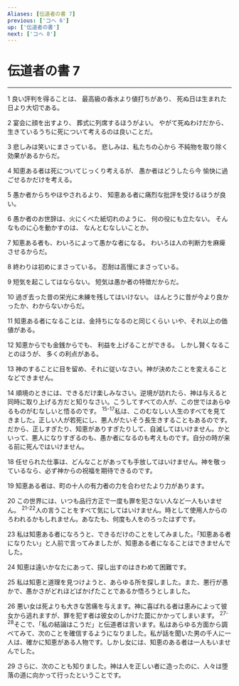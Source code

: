 ```yaml
---
Aliases: [伝道者の書 7]
previous: ['コヘ 6']
up: ['伝道者の書']
next: ['コヘ 8']
---
```

# 伝道者の書 7

***




1 
良い評判を得ることは、 最高級の香水より値打ちがあり、 死ぬ日は生まれた日より大切である。 



2 
宴会に顔を出すより、 葬式に列席するほうがよい。 やがて死ぬわけだから、 生きているうちに死について考えるのは良いことだ。 



3 
悲しみは笑いにまさっている。 悲しみは、私たちの心から 不純物を取り除く効果があるからだ。 



4 
知恵ある者は死についてじっくり考えるが、 愚か者はどうしたら今 愉快に過ごせるかだけを考える。 



5 
愚か者からちやほやされるより、 知恵ある者に痛烈な批評を受けるほうが良い。 



6 
愚か者のお世辞は、火にくべた紙切れのように、 何の役にも立たない。 そんなものに心を動かすのは、 なんとむなしいことか。 



7 
知恵ある者も、わいろによって愚かな者になる。 わいろは人の判断力を麻痺させるからだ。 



8 
終わりは初めにまさっている。 忍耐は高慢にまさっている。 



9 
短気を起こしてはならない。 短気は愚か者の特徴だからだ。 



10 
過ぎ去った昔の栄光に未練を残してはいけない。 ほんとうに昔が今より良かったか、わからないからだ。 



11 
知恵ある者になることは、金持ちになるのと同じくらい いや、それ以上の価値がある。 



12 
知恵からでも金銭からでも、 利益を上げることができる。 しかし賢くなることのほうが、 多くの利点がある。 



13 
神のすることに目を留め、それに従いなさい。神が決めたことを変えることなどできません。 



14 
順境のときには、できるだけ楽しみなさい。逆境が訪れたら、神は与えると同時に取り上げる方だと知りなさい。こうしてすべての人が、この世ではあらゆるものがむなしいと悟るのです。 <sup class="versenum">15-17</sup>私は、このむなしい人生のすべてを見てきました。正しい人が若死にし、悪人がたいそう長生きすることもあるのです。だから、正しすぎたり、知恵がありすぎたりして、自滅してはいけません。かといって、悪人になりすぎるのも、愚か者になるのも考えものです。自分の時が来る前に死んではいけません。 



18 
任せられた仕事は、どんなことがあっても手放してはいけません。神を敬っているなら、必ず神からの祝福を期待できるのです。 



19 
知恵ある者は、町の十人の有力者の力を合わせたより力があります。 



20 
この世界には、いつも品行方正で一度も罪を犯さない人など一人もいません。 <sup class="versenum">21-22</sup>人の言うことをすべて気にしてはいけません。時として使用人からのろわれるかもしれません。あなたも、何度も人をのろったはずです。 



23 
私は知恵ある者になろうと、できるだけのことをしてみました。「知恵ある者になりたい」と人前で言ってみましたが、知恵ある者になることはできませんでした。 



24 
知恵は遠いかなたにあって、探し出すのはきわめて困難です。 



25 
私は知恵と道理を見つけようと、あらゆる所を探しました。また、悪行が愚かで、愚かさがどれほどばかげたことであるか悟ろうとしました。 



26 
悪い女は死よりも大きな苦痛を与えます。神に喜ばれる者は恵みによって彼女から逃れますが、罪を犯す者は彼女のしかけた罠にかかってしまいます。 <sup class="versenum">27-28</sup>そこで、「私の結論はこうだ」と伝道者は言います。私はあらゆる方面から調べてみて、次のことを確信するようになりました。私が話を聞いた男の千人に一人は、確かに知恵がある人物です。しかし女には、知恵のある者は一人もいませんでした。 



29 
さらに、次のことも知りました。神は人を正しい者に造ったのに、人々は堕落の道に向かって行ったということです。
